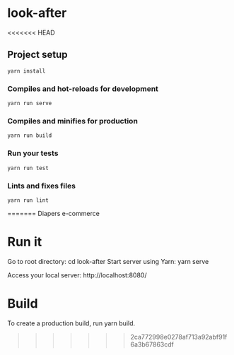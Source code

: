 # look-after
<<<<<<< HEAD

## Project setup
```
yarn install
```

### Compiles and hot-reloads for development
```
yarn run serve
```

### Compiles and minifies for production
```
yarn run build
```

### Run your tests
```
yarn run test
```

### Lints and fixes files
```
yarn run lint
```

=======
Diapers e-commerce

# Run it
Go to root directory: cd look-after
Start server using Yarn: yarn serve

Access your local server: http://localhost:8080/

# Build
To create a production build, run yarn build.
>>>>>>> 2ca772998e0278af713a92abf91f6a3b67863cdf
